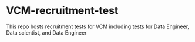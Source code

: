 # VCM-recruitment-test
This repo hosts recruitment tests for VCM including tests for Data Engineer, Data scientist, and Data Engineer
